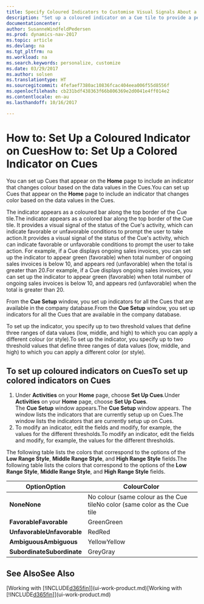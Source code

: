 ```yaml
---
title: Specify Coloured Indicators to Customise Visual Signals About a Cue's Activity
description: "Set up a coloured indicator on a Cue tile to provide a personalised visual signal of the Cue’s activity."
documentationcenter: 
author: SusanneWindfeldPedersen
ms.prod: dynamics-nav-2017
ms.topic: article
ms.devlang: na
ms.tgt_pltfrm: na
ms.workload: na
ms.search.keywords: personalize, customize
ms.date: 03/29/2017
ms.author: solsen
ms.translationtype: HT
ms.sourcegitcommit: 4fefaef7380ac10836fcac404eea006f55d8556f
ms.openlocfilehash: cb231bdf438363f66b806369e2d0041e4ff014e2
ms.contentlocale: en-au
ms.lasthandoff: 10/16/2017

---
```

# <a name="how-to-set-up-a-colored-indicator-on-cues"></a><span data-ttu-id="fd82b-103">How to: Set Up a Coloured Indicator on Cues</span><span class="sxs-lookup"><span data-stu-id="fd82b-103">How to: Set Up a Colored Indicator on Cues</span></span>
<span data-ttu-id="fd82b-104">You can set up Cues that appear on the **Home** page to include an indicator that changes colour based on the data values in the Cues.</span><span class="sxs-lookup"><span data-stu-id="fd82b-104">You can set up Cues that appear on the **Home** page to include an indicator that changes color based on the data values in the Cues.</span></span>

<span data-ttu-id="fd82b-105">The indicator appears as a coloured bar along the top border of the Cue tile.</span><span class="sxs-lookup"><span data-stu-id="fd82b-105">The indicator appears as a colored bar along the top border of the Cue tile.</span></span> <span data-ttu-id="fd82b-106">It provides a visual signal of the status of the Cue's activity, which can indicate favorable or unfavorable conditions to prompt the user to take action.</span><span class="sxs-lookup"><span data-stu-id="fd82b-106">It provides a visual signal of the status of the Cue's activity, which can indicate favorable or unfavorable conditions to prompt the user to take action.</span></span> <span data-ttu-id="fd82b-107">For example, if a Cue displays ongoing sales invoices, you can set up the indicator to appear green (favorable) when total number of ongoing sales invoices is below 10, and appears red (unfavorable) when the total is greater than 20.</span><span class="sxs-lookup"><span data-stu-id="fd82b-107">For example, if a Cue displays ongoing sales invoices, you can set up the indicator to appear green (favorable) when total number of ongoing sales invoices is below 10, and appears red (unfavorable) when the total is greater than 20.</span></span>

<span data-ttu-id="fd82b-108">From the **Cue Setup** window, you set up indicators for all the Cues that are available in the company database.</span><span class="sxs-lookup"><span data-stu-id="fd82b-108">From the **Cue Setup** window, you set up indicators for all the Cues that are available in the company database.</span></span>

<span data-ttu-id="fd82b-109">To set up the indicator, you specify up to two threshold values that define three ranges of data values (low, middle, and high) to which you can apply a different colour (or style).</span><span class="sxs-lookup"><span data-stu-id="fd82b-109">To set up the indicator, you specify up to two threshold values that define three ranges of data values (low, middle, and high) to which you can apply a different color (or style).</span></span>

## <a name="to-set-up-colored-indicators-on-cues"></a><span data-ttu-id="fd82b-110">To set up coloured indicators on Cues</span><span class="sxs-lookup"><span data-stu-id="fd82b-110">To set up colored indicators on Cues</span></span>
1. <span data-ttu-id="fd82b-111">Under **Activities** on your **Home** page, choose **Set Up Cues**.</span><span class="sxs-lookup"><span data-stu-id="fd82b-111">Under **Activities** on your **Home** page, choose **Set Up Cues**.</span></span>  
   <span data-ttu-id="fd82b-112">The **Cue Setup** window appears.</span><span class="sxs-lookup"><span data-stu-id="fd82b-112">The **Cue Setup** window appears.</span></span> <span data-ttu-id="fd82b-113">The window lists the indicators that are currently setup up on Cues.</span><span class="sxs-lookup"><span data-stu-id="fd82b-113">The window lists the indicators that are currently setup up on Cues.</span></span>
2. <span data-ttu-id="fd82b-114">To modify an indicator, edit the fields and modify, for example, the values for the different thresholds.</span><span class="sxs-lookup"><span data-stu-id="fd82b-114">To modify an indicator, edit the fields and modify, for example, the values for the different thresholds.</span></span>  

<span data-ttu-id="fd82b-115">The following table lists the colors that correspond to the options of the **Low Range Style**, **Middle Range Style**, and **High Range Style** fields.</span><span class="sxs-lookup"><span data-stu-id="fd82b-115">The following table lists the colors that correspond to the options of the **Low Range Style**, **Middle Range Style**, and **High Range Style** fields.</span></span>

| <span data-ttu-id="fd82b-116">Option</span><span class="sxs-lookup"><span data-stu-id="fd82b-116">Option</span></span> | <span data-ttu-id="fd82b-117">Colour</span><span class="sxs-lookup"><span data-stu-id="fd82b-117">Color</span></span> |
| --- | --- |
| <span data-ttu-id="fd82b-118">**None**</span><span class="sxs-lookup"><span data-stu-id="fd82b-118">**None**</span></span> |<span data-ttu-id="fd82b-119">No colour (same colour as the Cue tile</span><span class="sxs-lookup"><span data-stu-id="fd82b-119">No color (same color as the Cue tile</span></span> |
| <span data-ttu-id="fd82b-120">**Favorable**</span><span class="sxs-lookup"><span data-stu-id="fd82b-120">**Favorable**</span></span> |<span data-ttu-id="fd82b-121">Green</span><span class="sxs-lookup"><span data-stu-id="fd82b-121">Green</span></span> |
| <span data-ttu-id="fd82b-122">**Unfavorable**</span><span class="sxs-lookup"><span data-stu-id="fd82b-122">**Unfavorable**</span></span> |<span data-ttu-id="fd82b-123">Red</span><span class="sxs-lookup"><span data-stu-id="fd82b-123">Red</span></span> |
| <span data-ttu-id="fd82b-124">**Ambiguous**</span><span class="sxs-lookup"><span data-stu-id="fd82b-124">**Ambiguous**</span></span> |<span data-ttu-id="fd82b-125">Yellow</span><span class="sxs-lookup"><span data-stu-id="fd82b-125">Yellow</span></span> |
| <span data-ttu-id="fd82b-126">**Subordinate**</span><span class="sxs-lookup"><span data-stu-id="fd82b-126">**Subordinate**</span></span> |<span data-ttu-id="fd82b-127">Grey</span><span class="sxs-lookup"><span data-stu-id="fd82b-127">Gray</span></span> |

## <a name="see-also"></a><span data-ttu-id="fd82b-128">See Also</span><span class="sxs-lookup"><span data-stu-id="fd82b-128">See Also</span></span>
<span data-ttu-id="fd82b-129">[Working with [!INCLUDE[d365fin](includes/d365fin_md.md)]](ui-work-product.md)</span><span class="sxs-lookup"><span data-stu-id="fd82b-129">[Working with [!INCLUDE[d365fin](includes/d365fin_md.md)]](ui-work-product.md)</span></span>

